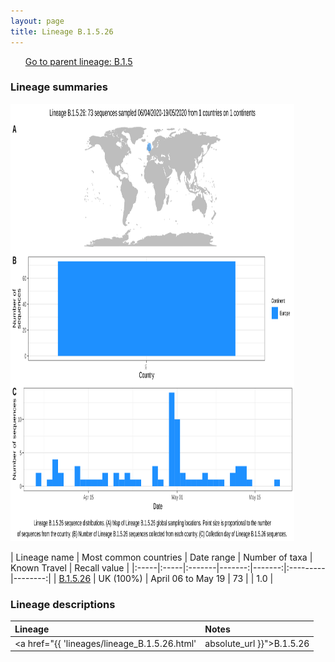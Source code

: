 ```yaml
---
layout: page
title: Lineage B.1.5.26
---
```




<p>
<ul class="actions small">
	 <a href="{{ 'lineages/lineage_B.1.5.html' | absolute_url }}" class="button special fit">Go to parent lineage: B.1.5</a>
</ul>
</p>
<h3> Lineage summaries</h3>

<img src="../assets/images/B.1.5.26.svg" alt="B.1.5.26 lineage summary figure" width="90%" height="700px" />


| Lineage name | Most common countries | Date range | Number of taxa | Known Travel | Recall value |
|:-----|:-----|:-------|-------:|-------:|:---------|--------:|
| <a href="{{ 'lineages/lineage_B.1.5.26.html' | absolute_url }}">B.1.5.26</a> | UK (100%) | April 06 to May 19 | 73 |  | 1.0 |

<h3>Lineage descriptions</h3>

| Lineage | Notes |
|:-----|:-----|
| <a href="{{ 'lineages/lineage_B.1.5.26.html' | absolute_url }}">B.1.5.26</a> | Scottish lineage (previously B.1.100) |

